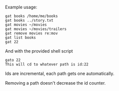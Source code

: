 Example usage:

```
gat books /home/me/books
gat books ../story.txt
gat movies ~/movies
gat movies ~/movies/trailers
gat remove movies re:mov
gat list books
gat 22
```

And with the provided shell script
```
gato 22
This will cd to whatever path is id:22
```

Ids are incremental, each path gets one automatically.

Removing a path doesn't decrease the id counter.